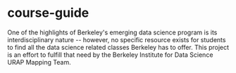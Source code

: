 # course-guide

One of the highlights of Berkeley's emerging data science program is its interdisciplinary nature -- however, no specific resource exists for students to find all the data science related classes Berkeley has to offer. This project is an effort to fulfill that need by the Berkeley Institute for Data Science URAP Mapping Team.
